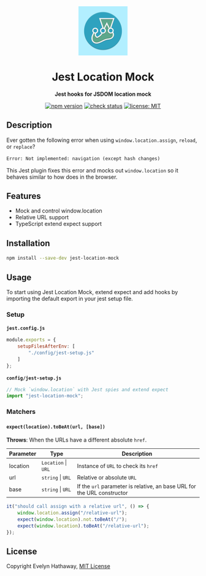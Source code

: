 <div align="center">

<img alt="Jest Location Mock icon" width="128" height="128" align="center" src=".github/icon.png"/>

# Jest Location Mock

**Jest hooks for JSDOM location mock**

[![npm version](https://badgen.net/npm/v/jest-location-mock?icon=npm)](https://www.npmjs.com/package/jest-location-mock)
[![check status](https://badgen.net/github/checks/evelynhathaway/loose-rgb/master?icon=github)](https://github.com/evelynhathaway/loose-rgb/actions)
[![license: MIT](https://badgen.net/badge/license/MIT/blue)](/LICENSE)

</div>

## Description

Ever gotten the following error when using `window.location.assign`, `reload`, or `replace`?

```txt
Error: Not implemented: navigation (except hash changes)
```

This Jest plugin fixes this error and mocks out `window.location` so it behaves similar to how does in the browser.

## Features

- Mock and control window.location
- Relative URL support
- TypeScript extend expect support

## Installation

```bash
npm install --save-dev jest-location-mock
```

## Usage

To start using Jest Location Mock, extend expect and add hooks by importing the default export in your jest setup file.

### Setup

**`jest.config.js`**

```js
module.exports = {
    setupFilesAfterEnv: [
        "./config/jest-setup.js"
    ]
};
```

**`config/jest-setup.js`**

```js
// Mock `window.location` with Jest spies and extend expect
import "jest-location-mock";
```

### Matchers

#### `expect(location).toBeAt(url, [base])`

**Throws**: When the URLs have a different absolute `href`.

| Parameter | Type                | Description                                                             |
| --------- | ------------------- | ----------------------------------------------------------------------- |
| location  | `Location` \| `URL` | Instance of `URL` to check its `href`                                   |
| url       | `string` \| `URL`   | Relative or absolute `URL`                                              |
| base      | `string` \| `URL`   | If the `url` parameter is relative, an base URL for the URL constructor |

```ts
it("should call assign with a relative url", () => {
    window.location.assign("/relative-url");
    expect(window.location).not.toBeAt("/");
    expect(window.location).toBeAt("/relative-url");
});
```

## License

Copyright Evelyn Hathaway, [MIT License](/LICENSE)
